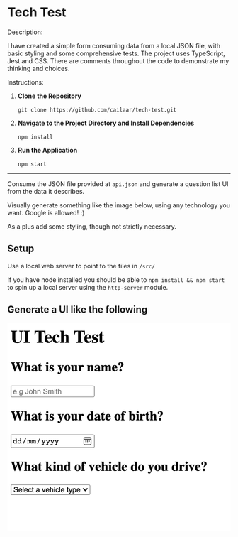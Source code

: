 # Tech Test

Description:

I have created a simple form consuming data from a local JSON file, with basic styling and some comprehensive tests. The project uses TypeScript, Jest and CSS. There are comments throughout the code to demonstrate my thinking and choices.

Instructions:

1. **Clone the Repository**

   ```
   git clone https://github.com/cailaar/tech-test.git
   ```

2. **Navigate to the Project Directory and Install Dependencies**

   ```
   npm install
   ```

3. **Run the Application**
   ```
   npm start
   ```

---

Consume the JSON file provided at `api.json` and generate a question list UI from the data it describes.

Visually generate something like the image below, using any technology you want. Google is allowed! :)

As a plus add some styling, though not strictly necessary.

## Setup

Use a local web server to point to the files in `/src/`

If you have node installed you should be able to `npm install && npm start` to spin up a local server using the `http-server` module.

## Generate a UI like the following

![](./ui.png)
